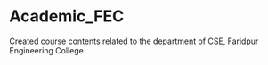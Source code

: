 # Academic_FEC
Created course contents related to the department of CSE, Faridpur Engineering College

